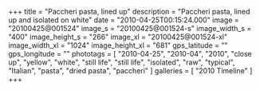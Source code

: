 +++
title = "Paccheri pasta, lined up"
description = "Paccheri pasta, lined up and isolated on white"
date = "2010-04-25T00:15:24.000"
image = "20100425@001524"
image_s = "20100425@001524-s"
image_width_s = "400"
image_height_s = "266"
image_xl = "20100425@001524-xl"
image_width_xl = "1024"
image_height_xl = "681"
gps_latitude = ""
gps_longitude = ""
phototags = [ "2010-04-25", "2010-04", "2010", "close up", "yellow", "white", "still life", "still life", "isolated", "raw", "typical", "Italian", "pasta", "dried pasta", "paccheri" ]
galleries = [ "2010 Timeline" ]
+++
